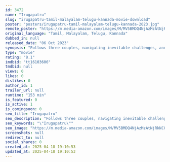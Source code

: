 ```yaml
---
id: 3472
name: "Irugapatru"
slug: "irugapatru-tamil-malayalam-telugu-kannada-movie-download"
poster: "posters/irugapatru-tamil-malayalam-telugu-kannada-2023.jpg"
remote_poster: "https://m.media-amazon.com/images/M/MV5BMDQ4NjAzMzAtNjRkNC00NGIwLWI0MGEtNjQ1NDA3YWM3NGRjXkEyXkFqcGc@._V1_SX300.jpg"
original_language: "Tamil, Malayalam, Telugu, Kannada"
dubbed_in: null
released_date: "06 Oct 2023"
synopsis: "Follows three couples, navigating inevitable challenges, and seeking self-discovery to salvage their relationships"
type: "movie"
rating: "8.1"
imdbid: "tt16103606"
tmdbid: null
views: 0
likes: 0
dislikes: 0
author_id: 1
trailer_url: null
runtime: "153 min"
is_featured: 0
is_active: 1
is_comingsoon: 0
seo_title: "Irugapatru"
seo_description: "Follows three couples, navigating inevitable challenges, and seeking self-discovery to salvage their relationships"
seo_keywords: "\"Irugapatru\""
seo_image: "https://m.media-amazon.com/images/M/MV5BMDQ4NjAzMzAtNjRkNC00NGIwLWI0MGEtNjQ1NDA3YWM3NGRjXkEyXkFqcGc@._V1_SX300.jpg"
screenshots: null
redirect_to: null
social_shares: 0
created_at: 2025-04-18 19:10:53
updated_at: 2025-04-18 19:10:53
---
```



